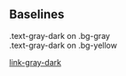 ## Baselines

<div class="bg-gray">
  .text-gray-dark on .bg-gray
</div>

<div class="bg-yellow mb-2">
  .text-gray-dark on .bg-yellow
</div>


<a class="link-gray-dark"  href="#url">link-gray-dark</a>

